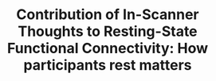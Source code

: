 ---
title: "Contribution of In-Scanner Thoughts to Resting-State Functional Connectivity: How participants rest matters"
project_id: bold_connectivity_dynamics
conf_date: 2023-11-01
conference_id: "SFN_2023"
presenters:
   - javier_gonzalez-castillo
   - megan_spurney
   - daniel_handwerker
   - peter_bandettini
summary: "<p>Resting-state fMRI (rs-fMRI) scans are often used to identify aberrant patterns of functional connectivity (<em>FC</em>) in clinical populations and to reveal the neural correlates of specific phenotypes. To minimize interpretational uncertainty, researchers control for age, gender, co-morbidities, and motion. Yet, rarely considered is the role of systematic differences of in-scanner experience (i.e., what subjects are thinking during the scan). To evaluate this prospect, we used 471 publicly available rs-fMRI scans (MPI Mind-Brain-Body dataset) annotated with self-reports about the content and form of in-scanner thoughts, and perceived levels of wakefulness. Based on these self-reports, we subdivided our sample into groups with different in-scanner experience controlling for age, gender, and wakefulness. Group <em>G1</em> is characterized by reporting thoughts in the form of images, of positive valence and about other people. Group <em>G2</em> includes scans with thoughts focused primarily on the environment and of negative valence. For all scans, we estimated <em>FC</em> using the 400 <em>ROI</em> <em>Schaefer</em> Atlas augmented with 8 subcortical <em>ROIs</em>. Significant differences in <em>FC</em>across groups were estimated using Network Based Statistics. We found stronger <em>FC</em> between the <em>DMN</em> and somatosensory and attentional networks for the contrast <em>G1 &gt; G2</em>. In addition, we observed significantly stronger <em>FC</em>between sensory regions and attentional regions for the contrast <em>G2 &gt; G1</em>. These results show that internally vs. externally-oriented thought engagement modulates <em>FC</em> between attentional regions and the rest of the brain. Next, we asked if we could predict aspects of in-scanner experience using <em>FC</em>. Prediction targets included: wakefulness, individual descriptors of thought form (images, words, intrusive, vague) and content (surroundings, other people, oneself, future/past events, positive/negative valence). Using connectome-predictive modeling, we were able to significantly predict wakefulness, reported levels of visual imagery, and focus on surroundings and past events. Inspection of <em>FC</em> models contributing to each prediction agree with our current understanding of how these state-level aspects of cognition manifest in the brain. Together, these results highlight the key role of in-scanner experience in shaping rs-fMRI <em>FC</em> and motivate the practice of annotating rs-fMRI scans with first-person descriptions of in-scanner experience. Future work should elucidate if accounting for these state-level effects help characterize sources of inter- and intra-subject variability that hinder our ability to interpret <em>FC</em> differences and develop rs-fMRI biomarkers of disease.</p>"
file: /assets/presentations/
filename: 
layout: presentation
---